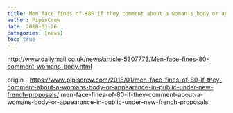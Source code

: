 ```yaml
---
title: Men face fines of £80 if they comment about a woman-s body or appearance in public under new French proposals
author: PipisCrew
date: 2018-01-26
categories: [news]
toc: true
---
```


http://www.dailymail.co.uk/news/article-5307773/Men-face-fines-80-comment-womans-body.html

origin - https://www.pipiscrew.com/2018/01/men-face-fines-of-80-if-they-comment-about-a-womans-body-or-appearance-in-public-under-new-french-proposals/ men-face-fines-of-80-if-they-comment-about-a-womans-body-or-appearance-in-public-under-new-french-proposals